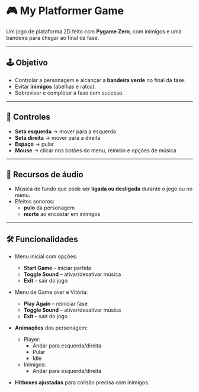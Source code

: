 # 🎮 My Platformer Game

Um jogo de plataforma 2D feito com **Pygame Zero**, com inimigos e uma bandeira para chegar ao final da fase.

---

## 🕹️ Objetivo

- Controlar a personagem e alcançar a **bandeira verde** no final da fase.
- Evitar **inimigos** (abelhas e ratos).
- Sobreviver e completar a fase com sucesso.

---

## 🎯 Controles

- **Seta esquerda** → mover para a esquerda  
- **Seta direita** → mover para a direita  
- **Espaço** → pular  
- **Mouse** → clicar nos botões do menu, reinício e opções de música

---

## 🎵 Recursos de áudio

- Música de fundo que pode ser **ligada ou desligada** durante o jogo ou no menu.
- Efeitos sonoros:
  - **pulo** da personagem
  - **morte** ao encostar em inimigos

---

## 🛠️ Funcionalidades

- Menu inicial com opções:
  - **Start Game** – iniciar partida
  - **Toggle Sound** – ativar/desativar música
  - **Exit** – sair do jogo
    
- Menu de Game over e Vitória:
  - **Play Again** – reiniciar fase
  - **Toggle Sound** – ativar/desativar música
  - **Exit** – sair do jogo
    
- **Animações** dos personagem:
  - Player:
     - Andar para esquerda/direita
     - Pular
     - Idle
  - Inimigos:
     - Andar para esquerda/direita
- **Hitboxes ajustadas** para colisão precisa com inimigos.
